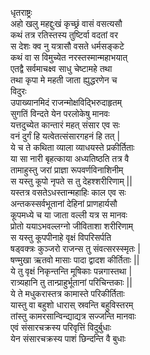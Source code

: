 धृतराष्ट्रः  
अहो खलु महद्दुःखं कृच्छ्रं वासं वसत्यसौ  
कथं तत्र रतिस्तस्य तुष्टिर्वा वदतां वर  
स देशः क्व नु यत्रासौ वसते धर्मसङ्कटे  
कथं वा स विमुच्येत नरस्तस्मान्महाभयात्  
एतद्वै सर्वमाचक्ष्व साधु चेष्टामहे तथा  
तथा कृपा मे महती जाता ह्युद्धरणेन च  
विदुरः  
उपाख्यानमिदं राजन्मोक्षविद्भिरुदाहृतम्  
सुगतिं विन्दते येन परलोकेषु मानवः  
 यत्तदुच्येत कान्तारं महत् संसार एव सः  
वनं दुर्गं हि यत्वेतत्संसारगहनं हि तत् |  
ये च ते कथिता व्याला व्याधयस्ते प्रकीर्तिताः  
या सा नारी बृहत्काया अध्यतिष्ठति तत्र वै  
तामाहुस्तु जरां प्राज्ञा रूपवर्णविनाशिनीम्  
स यस्तु कूपो नृपते स तु देहश्शरीरिणाम् ||  
यस्तत्र वसतेऽधस्तान्महाहिः काल एव सः  
अन्तकस्सर्वभूतानां देहिनां प्राणहार्यसौ  
कूपमध्ये च या जाता वल्ली यत्र स मानवः  
प्रोतो ययाऽभवल्लग्नो जीविताशा शरीरिणाम्  
स यस्तु कूपपीनाहे वृक्षं विपरिसर्पति  
षड्वक्त्रः कुञ्जरो राजन्स तु संवत्सरस्स्मृतः |  
षण्मुखा ऋतवो मासाः पादा द्वादश कीर्तिताः ||  
ये तु वृक्षं निकृन्तन्ति मूषिकाः पन्नगास्तथा |  
रात्र्यहानि तु तान्प्राहुर्भूतानां परिचिन्तकाः ||  
ये ते मधुकरास्तत्र कामास्ते परिकीर्तिताः  
यास्तु वा बहुशो धारास् स्रवन्ति बहुविस्तरम्  
तांस्तु कामरसान्विन्द्याद्यत्र सज्जन्ति मानवाः  
एवं संसारचक्रस्य परिवृत्तिं विदुर्बुधाः  
येन संसारचक्रस्य पाशं छिन्दन्ति वै बुधाः  
